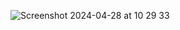 ![Screenshot 2024-04-28 at 10 29 33](https://github.com/ruib07/WeatherApp/assets/99493009/aaff5854-ec5b-485d-b043-286ed093e87a)
